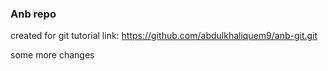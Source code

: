 ### Anb repo
created for git tutorial
link: https://github.com/abdulkhaliquem9/anb-git.git

some more changes